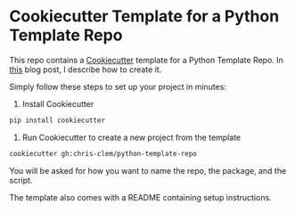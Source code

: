 # Cookiecutter Template for a Python Template Repo

This repo contains a [Cookiecutter](https://cookiecutter.readthedocs.io/en/stable/) template for a Python Template Repo.
In [this](https://chris-clem.github.io/posts/2020/04/kickstart-python-project/) blog post, I describe how to create it.

Simply follow these steps to set up your project in minutes:

1. Install Cookiecutter

 ```bash
pip install cookiecutter
```

1. Run Cookiecutter to create a new project from the template

```bash
cookiecutter gh:chris-clem/python-template-repo
```

You will be asked for how you want to name the repo, the package, and the script.

The template also comes with a README containing setup instructions.